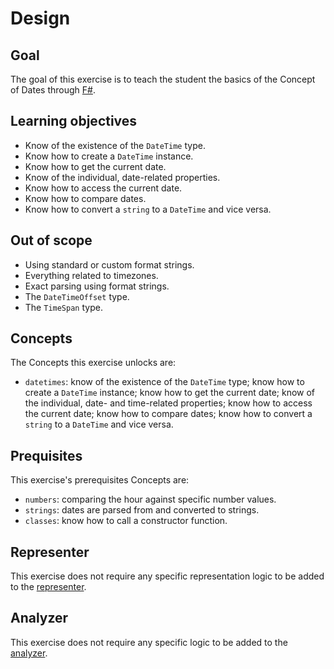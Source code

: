 # Design

## Goal

The goal of this exercise is to teach the student the basics of the Concept of Dates through [F#][docs.microsoft.com-datetime].

## Learning objectives

- Know of the existence of the `DateTime` type.
- Know how to create a `DateTime` instance.
- Know how to get the current date.
- Know of the individual, date-related properties.
- Know how to access the current date.
- Know how to compare dates.
- Know how to convert a `string` to a `DateTime` and vice versa.

## Out of scope

- Using standard or custom format strings.
- Everything related to timezones.
- Exact parsing using format strings.
- The `DateTimeOffset` type.
- The `TimeSpan` type.

## Concepts

The Concepts this exercise unlocks are:

- `datetimes`: know of the existence of the `DateTime` type; know how to create a `DateTime` instance; know how to get the current date; know of the individual, date- and time-related properties; know how to access the current date; know how to compare dates; know how to convert a `string` to a `DateTime` and vice versa.

## Prequisites

This exercise's prerequisites Concepts are:

- `numbers`: comparing the hour against specific number values.
- `strings`: dates are parsed from and converted to strings.
- `classes`: know how to call a constructor function.

## Representer

This exercise does not require any specific representation logic to be added to the [representer][representer].

## Analyzer

This exercise does not require any specific logic to be added to the [analyzer][analyzer].

[analyzer]: https://github.com/exercism/csharp-analyzer
[representer]: https://github.com/exercism/csharp-representer
[docs.microsoft.com-datetime]: https://docs.microsoft.com/en-us/dotnet/api/system.datetime?view=netcore-3.1
